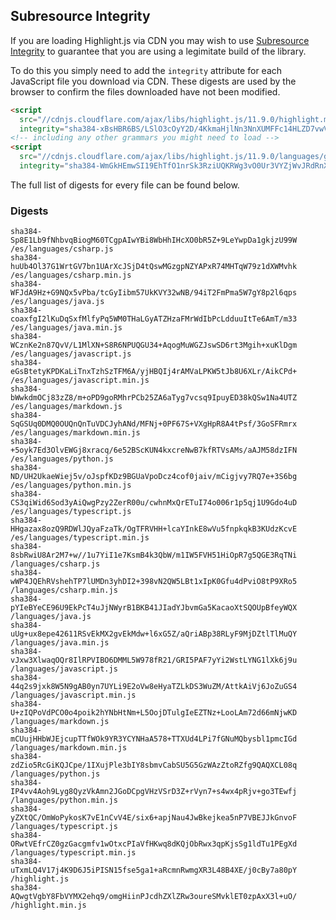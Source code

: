 ## Subresource Integrity

If you are loading Highlight.js via CDN you may wish to use [Subresource Integrity](https://developer.mozilla.org/en-US/docs/Web/Security/Subresource_Integrity) to guarantee that you are using a legimitate build of the library.

To do this you simply need to add the `integrity` attribute for each JavaScript file you download via CDN. These digests are used by the browser to confirm the files downloaded have not been modified.

```html
<script
  src="//cdnjs.cloudflare.com/ajax/libs/highlight.js/11.9.0/highlight.min.js"
  integrity="sha384-xBsHBR6BS/LSlO3cOyY2D/4KkmaHjlNn3NnXUMFFc14HLZD7vwVgS3+6U/WkHAra"></script>
<!-- including any other grammars you might need to load -->
<script
  src="//cdnjs.cloudflare.com/ajax/libs/highlight.js/11.9.0/languages/go.min.js"
  integrity="sha384-WmGkHEmwSI19EhTfO1nrSk3RziUQKRWg3vO0Ur3VYZjWvJRdRnX4/scQg+S2w1fI"></script>
```

The full list of digests for every file can be found below.

### Digests

```
sha384-Sp8E1Lb9fNhbvqBiogM60TCgpAIwYBi8WbHhIHcXO0bR5Z+9LeYwpDa1gkjzU99W /es/languages/csharp.js
sha384-huUb4Ol37G1WrtGV7bn1UArXcJSjD4tQswMGzgpNZYAPxR74MHTqW79z1dXWMvhk /es/languages/csharp.min.js
sha384-WFJdA9Hz+G9NQx5vPba/tcGyIibm57UkKVY32wNB/94iT2FmPma5W7gY8p2l6qps /es/languages/java.js
sha384-coaxfgI2lKuDqSxfMlfyPq5WM0THaLGyATZHzaFMrWdIbPcLdduuItTe6AmT/m33 /es/languages/java.min.js
sha384-WCznKe2n87QvV/L1MlXN+S8R6NPUQGU34+AqogMuWGZJswSD6rt3Mgih+xuKlDgm /es/languages/javascript.js
sha384-eGsBtetyKPDKaLiTnxTzhSzTFM6A/yjHBQIj4rAMVaLPKW5tJb8U6XLr/AikCPd+ /es/languages/javascript.min.js
sha384-bWwkdmOCj83zZ8/m+oPD9goRMhrPCb25ZA6aTyg7vcsq9IpuyED38kQSw1Na4UTZ /es/languages/markdown.js
sha384-SqGSUq0DMQ0OUQnQnTuVDCJyhANd/MFNj+0PF67S+VXgHpR8A4tPsf/3GoSFRmrx /es/languages/markdown.min.js
sha384-+5oyk7Ed3OlvEWGj8xracq/6e52BScKUN4kxcreNwB7kfRTVsAMs/aAJM58dzIFN /es/languages/python.js
sha384-ND/UH2UkaeWiej5v/oJspfKDz9BGUaVpoDcz4cof0jaiv/mCigjvy7RQ7e+3S6bg /es/languages/python.min.js
sha384-CS3qiWid6Sod3yAiQwgPzy2ZerR00u/cwhnMxQrETuI74o006r1p5qj1U9Gdo4uD /es/languages/typescript.js
sha384-HHgazax8ozQ9RDWlJQyaFzaTk/OgTFRVHH+lcaYInkE8wVu5fnpkqkB3KUdzKcvE /es/languages/typescript.min.js
sha384-8sbRwiU8Ar2M7+w//1u7YiI1e7KsmB4k3QbW/m1IW5FVH51HiOpR7g5QGE3RqTNi /languages/csharp.js
sha384-wWP4JQEhRVshehTP7lUMDn3yhDI2+398vN2QW5LBt1xIpK0Gfu4dPviO8tP9XRo5 /languages/csharp.min.js
sha384-pYIeBYeCE96U9EkPcT4uJjNWyrB1BKB41JIadYJbvmGa5KacaoXtSQOUpBfeyWQX /languages/java.js
sha384-uUg+ux8epe42611RSvEkMX2gvEkMdw+l6xG5Z/aQriABp38RLyF9MjDZtlTlMuQY /languages/java.min.js
sha384-vJxw3XlwaqOQr8IlRPVIBO6DMML5W978fR21/GRI5PAF7yYi2WstLYNG1lXk6j9u /languages/javascript.js
sha384-44q2s9jxk8W5N9gAB0yn7UYLi9E2oVw8eHyaTZLkDS3WuZM/AttkAiVj6JoZuGS4 /languages/javascript.min.js
sha384-U+zIQPoVdPCO0o4poik2hYNbHtNm+L5OojDTulgIeEZTNz+LooLAm72d66mNjwKD /languages/markdown.js
sha384-mCUujHHbWJEjcupTTfWOk9YR3YCYNHaA578+TTXUd4LPi7fGNuMQbysbl1pmcIGd /languages/markdown.min.js
sha384-zdZio5RcGiKQJCpe/1IXujPle3bIY8sbmvCabSU5G5GzWAzZtoRZfg9QAQXCL08q /languages/python.js
sha384-IP4vv4Aoh9Lyg8QyzVkAmn2JGoDCpgVHzVSrD3Z+rVyn7+s4wx4pRjv+go3TEwfj /languages/python.min.js
sha384-yZXtQC/OmWoPykosK7vE1nCvV4E/six6+apjNau4JwBkejkea5nP7VBEJJkGnvoF /languages/typescript.js
sha384-ORwtVEfrCZ0gzGacgmfv1wOtxcPIaVfHKwq8dKQjObRwx3qpKjsSg1ldTu1PEgXd /languages/typescript.min.js
sha384-uTxmLQ4V17j4K9D6J5iPISN15fse5ga1+aRcmnRwmgXR3L48B4XE/j0cBy7a80pY /highlight.js
sha384-AQwgtVgbY8FbVYMX2ehq9/omgHiinPJcdhZXlZRw3oureSMvklET0zpAxX3l+uO/ /highlight.min.js
```

